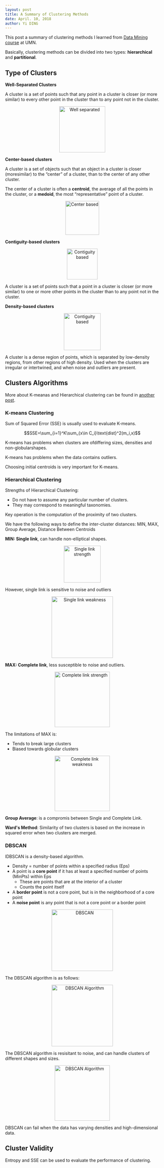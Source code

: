 ```yaml
---
layout: post
title: A Summary of Clustering Methods
date: April. 10, 2018
author: Yi DING
---
```


<style>
.tablelines table, .tablelines td, .tablelines th {
    border: 1px solid black;
    border-collapse: collapse;
        }
</style>

This post a summary of clustering methods I learned from [Data Mining course](https://www-users.cs.umn.edu/~kumar001/dmbook/index.php) at UMN.

Basically, clustering methods can be divided into two types: **hierarchical** and **partitional**.



## Type of Clusters

**Well-Separated Clusters**

A cluster is a set of points such that any point in a cluster is closer (or more similar) to every other point in the cluster than to any point not in the cluster. 

<p align = "center">
<img src="figures/well-separated.png"  alt="Well separated" height="150">
</p>

**Center-based clusters**

A cluster is a set of objects such that an object in a cluster is closer (moresimilar) to the “center” of a cluster, than to the center of any other cluster.

The center of a cluster is often a **centroid**, the average of all the points in the cluster, or a **medoid**, the most “representative” point of a cluster.

<p align = "center">
<img src="figures/center-based.png"  alt="Center based" height="110">
</p>

**Contiguity-based clusters**

<p align = "center">
<img src="figures/contiguity-based.png"  alt="Contiguity based" height="100">
</p>

A cluster is a set of points such that a point in a cluster is closer (or more similar) to one or more other points in the cluster than to any point not in the cluster.

**Density-based clusters**

<p align = "center">
<img src="figures/density-based.png"  alt="Contiguity based" height="120">
</p>

A cluster is a dense region of points, which is separated by low-density regions, from other regions of high density. 
Used when the clusters are irregular or intertwined, and when noise and outliers are present. 



## Clusters Algorithms

More about K-meanas and Hierarchical clustering can be found in [another post](https://dymodi.github.io/MLfolds/clustering/Clustering).

### K-means Clustering

Sum of Squared Error (SSE) is usually used to evaluate K-means.

$$SSE=\sum_{i=1}^K\sum_{x\in C_i}\text{dist}^2(m_i,x)$$

K-means has problems when clusters are ofdiffering sizes, densities and non-globularshapes.

K-means has problems when the data contains outliers.

Choosing initial centroids is very important for K-means.

### Hierarchical Clustering

Strengths of Hierarchical Clustering: 

* Do not have to assume any particular number of clusters.
* They may correspond to meaningful taxonomies.

Key operation is the computation of the proximity of two clusters.

We have the following ways to define the inter-cluster distances: MIN, MAX, Group Average, Distance
Between Centroids

**MIN: Single link**, can handle non-elliptical shapes.
<p align = "center">
<img src="figures/single-link-strength.png"  alt="Single link strength" height="120">
</p>

However, single link is sensitive to noise and outliers
<p align = "center">
<img src="figures/single-link-weakness.png"  alt="Single link weakness" height="200">
</p>

**MAX: Complete link**, less susceptible to noise and outliers.
<p align = "center">
<img src="figures/complete-link-strength.png"  alt="Complete link strength" height="180">
</p>

The limitations of MAX is:

* Tends to break large clusters
* Biased towards globular clusters

<p align = "center">
<img src="figures/complete-link-weakness.png"  alt="Complete link weakness" height="180">
</p>

**Group Average**: is a compromis between Single and Complete Link.

**Ward's Method**: Similarity of two clusters is based on the increase in squared error when two clusters are merged.

### DBSCAN

lDBSCAN is a density-based algorithm.

* Density = number of points within a specified radius (Eps)
* A point is a **core point** if it has at least a specified number of points (MinPts) within Eps 
  * These are points that are at the interior of a cluster
  * Counts the point itself
* A **border point** is not a core point, but is in the neighborhood of a core point
* A **noise point** is any point that is not a core point or a border point 

<p align = "center">
<img src="figures/dbscan.png"  alt="DBSCAN" height="200">
</p>

The DBSCAN algorithm is as follows:

<p align = "center">
<img src="figures/dbscan-algorithm.png"  alt="DBSCAN Algorithm" height="200">
</p>

The DBSCAN algorithm is resisitant to noise, and can handle clusters of different shapes and sizes.

<p align = "center">
<img src="figures/dbscan-example.png"  alt="DBSCAN Algorithm" height="180">
</p>

DBSCAN can fail when the data has varying densities and high-dimensional data.



## Cluster Validity

Entropy and SSE can be used to evaluate the performance of clustering.



